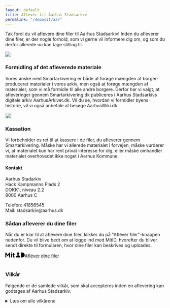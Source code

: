```yaml
---
layout: default
title: Afléver til Aarhus Stadsarkiv
permalink: "/deposit/aar"
---
```


<div class="two-cols">
    <div>
        <p>Tak fordi du vil aflevere dine filer til Aarhus Stadsarkiv! Inden du afleverer dine filer, er der nogle forhold, som vi gerne vil informere dig om, og som du derfor allerede nu kan tage stilling til.</p>
    </div>
    <div>
        <img src="{{ '/../assets/000480989.jpg' | relative_url }}">
    </div>
    <div>
        <h3>Formidling af det afleverede materiale</h3>
        <p>Vores ønske med Smartarkivering er både at forøge mængden af borger-produceret materialer i vores arkiv, men også at forøge mængden af materialer, som vi må formidle til alle andre borgere. Derfor har vi valgt, at afleveringer gennem Smartarkivering.dk publiceres i Aarhus Stadsarkivs digitale arkiv AarhusArkivet.dk. Vil du se, hvordan vi formidler byens historie, vil vi også anbefale at besøge AarhusWiki.dk</p>
    </div>
    <div>
        <img src="{{ '/../assets/aarhusarkivet.jpg' | relative_url }}" style="border: 1px solid #e6e6e6;">
    </div>
    <div>
        <h3>Kassation</h3>
        <p>Vi forbeholder os ret til at kassere i de filer, du afleverer gennem Smartarkivering. Måske har vi allerede materialet i forvejen, måske vurderer vi, at materialet kun har rent privat interesse for dig, eller måske omhandler materialet overhovedet ikke noget i Aarhus Kommune.</p>
    </div>
    <div>
        <div class="contact-box">
        <h4>Kontakt</h4>
        <p>Aarhus Stadarkiv<br>Hack Kampmanns Plads 2<br>DOKK1, niveau 2.2<br>8000 Aarhus C</p>
        <p>Telefon: 41856545<br>Mail: stadsarkiv@aarhus.dk</p>
        </div>
    </div>
</div>

### Sådan afleverer du dine filer
Når du er klar til at aflevere dine filer, klikker du på "Afléver filer"-knappen nedenfor. Du vil blive bedt om at logge ind med MitID, hvorefter du bliver sendt direkte til formularen, hvor dine filer kan beskrives og uploades.

<div class="deposit-container">
    <a class="deposit-button" href="https://selvbetjening.aarhuskommune.dk/da/content/smartarkivering?archive=aar">
        <svg xmlns="http://www.w3.org/2000/svg" width="61" height="16" viewBox="0 0 61 16" class="mitid-svg" focusable="false" aria-label="MitID logo"><path d="M19.2,0c1,0,1.8,0.8,1.8,1.8c0,1-0.8,1.8-1.8,1.8c-1,0-1.8-0.8-1.8-1.8C17.4,0.8,18.2,0,19.2,0z M40.4,0 c2.1,0,3.8,1.7,3.8,3.8c0,2.1-1.7,3.8-3.8,3.8c-2.1,0-3.8-1.7-3.8-3.8C36.6,1.7,38.3,0,40.4,0z M20.7,4.9v10.9h-3V4.9H20.7z M2.9,0.8l4.6,7.1l4.5-7.1h2.9v15h-3.1V6.1l-4.3,6.4H7.4L3.1,6.1v9.7H0v-15H2.9z M40.4,9c3.6,0,6.5,2,6.9,6.8H33.6 C34,11,36.9,9,40.4,9z M51.9,0.2C58.3,0.2,61,3.7,61,8c0,4.3-2.7,7.8-9.1,7.8h-2.6V0.2H51.9z M27.1,1.9v3h2.4v2.4h-2.4v4.8 c0,0.9,0.5,1.2,1.3,1.2c0.5,0,1-0.1,1.3-0.4v2.7c-0.4,0.2-1.2,0.3-2,0.3c-2.2,0-3.6-1.1-3.6-3.5V7.3h-1.7V4.9h1.7v-3H27.1z"></path></svg>Afléver dine filer</a>
</div>
<br>

### Vilkår
Følgende er de samlede vilkår, som skal accepteres inden en aflevering kan godtages af Aarhus Stadsarkiv.


<details class="terms">
    <summary>Læs om alle vilkårene</summary>
    <div>
    <p>De betingelser for aflevering, som beskrives i det følgende, gælder kun for de afleveringer, der foretages gennem denne hjemmeside. Hvis du gerne vil aflevere materialet, men ikke kan acceptere nærværende vilkår, er du velkommen til at kontakte os, så finder vi en alternativ løsning.</p>
    <p>For at uploade materiale til stadsarkivet på denne hjemmeside, skal du godkende følgende vilkår for brugerbidrag:</p>
    <h4>Du garanterer, at:</h4>
    <ul>
        <li>Materialet, du uploader, ikke er ophavsretsligt beskyttet eller</li>
        <li>du alene har rettighederne til materialet eller</li>
        <li>rettighedshaver (en eller flere) har autoriseret, at du indsender materialet under følgende betingelser:</li>
    </ul>
    <br>
    <h4>Du accepterer, at:</h4>
    <ul>
        <li>Det uploadede materiale (fotos, video, musik, dagbøger m.v.) må bruges og formidles af alle, så længe ejeren eller ejerne af ophavsrettighederne hver gang angives på ordentlig vis, og så længe materialet ikke benyttes i sammenhænge, der på nogen måde krænker rettighedshaverne.</li>
        <li>Hvis nogen efterfølgende skaber nyt materiale på baggrund af det afleverede materiale, skal dit oprindelige materiale, samt dets rettighedshavere, stadig angives.</li>
        <li>De informationer, hvormed du i formularen beskriver dit materiale (ikke din kontaktinformation), er fri for alle til at bruge.</li>
    </ul>
    <p>Hvis du ikke kan acceptere disse vilkår, er du velkommen til at kontakte stadsarkivet, så vi kan finde en alternativ løsning.</p>
    <h4>Brug af personoplysninger</h4>
    <p>Kun dit navn (enten som giver af materialet og/eller som rettighedshaver) offentliggøres ved siden af det uploadede materiale, hvis dette godkendes til bevaring og offentliggørelse.</p>
    <p>Vi bruger udelukkende dine øvrige kontaktoplysninger, inkl. din email-adresse, til at kontakte dig om dine afleverede filer.</p>
    <p>Vi videregiver ikke dine kontaktoplysninger til andre.</p>
    <h4>Bevaring og kassation</h4>
    <p>Aarhus Stadsarkiv forbeholder sig ret til at kassere i det afleverede materiale.</p>
    </div>
</details>